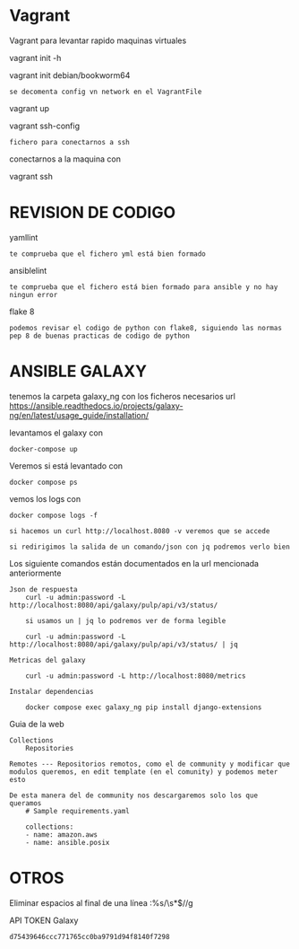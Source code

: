 
# Vagrant

Vagrant para levantar rapido maquinas virtuales

vagrant init -h

vagrant init debian/bookworm64
	
    se decomenta config vn network en el VagrantFile

vagrant up

vagrant ssh-config 
	
    fichero para conectarnos a ssh 
	
	
conectarnos a la maquina con 

vagrant ssh 

# REVISION DE CODIGO

yamllint 

    te comprueba que el fichero yml está bien formado

ansiblelint 

    te comprueba que el fichero está bien formado para ansible y no hay ningun error

flake 8 
    
    podemos revisar el codigo de python con flake8, siguiendo las normas pep 8 de buenas practicas de codigo de python

# ANSIBLE GALAXY

tenemos la carpeta galaxy_ng con los ficheros necesarios
url https://ansible.readthedocs.io/projects/galaxy-ng/en/latest/usage_guide/installation/

levantamos el galaxy con 

    docker-compose up

Veremos si está levantado con 

    docker compose ps

vemos los logs con 

    docker compose logs -f

    si hacemos un curl http://localhost.8080 -v veremos que se accede

    si redirigimos la salida de un comando/json con jq podremos verlo bien

Los siguiente comandos están documentados en la url mencionada anteriormente


    Json de respuesta 
        curl -u admin:password -L http://localhost:8080/api/galaxy/pulp/api/v3/status/

        si usamos un | jq lo podremos ver de forma legible

        curl -u admin:password -L http://localhost:8080/api/galaxy/pulp/api/v3/status/ | jq

    Metricas del galaxy 

        curl -u admin:password -L http://localhost:8080/metrics

    Instalar dependencias 

        docker compose exec galaxy_ng pip install django-extensions

Guia de la web

    Collections
        Repositories

    Remotes --- Repositorios remotos, como el de community y modificar que modulos queremos, en edit template (en el comunity) y podemos meter esto

    De esta manera del de community nos descargaremos solo los que queramos
        # Sample requirements.yaml

        collections:
        - name: amazon.aws
        - name: ansible.posix

# OTROS

Eliminar espacios al final de una línea
    :%s/\s*$//g

API TOKEN Galaxy

    d75439646ccc771765cc0ba9791d94f8140f7298